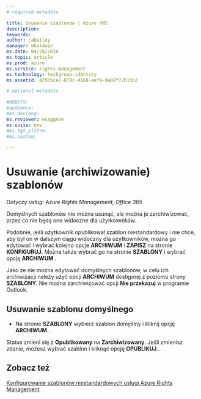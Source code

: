 ```yaml
---
# required metadata

title: Usuwanie szablonów | Azure RMS
description:
keywords:
author: cabailey
manager: mbaldwin
ms.date: 04/28/2016
ms.topic: article
ms.prod: azure
ms.service: rights-management
ms.technology: techgroup-identity
ms.assetid: 42935ce2-879c-4168-aef9-9a88f72b15b2

# optional metadata

#ROBOTS:
#audience:
#ms.devlang:
ms.reviewer: esaggese
ms.suite: ems
#ms.tgt_pltfrm:
#ms.custom:

---
```



# Usuwanie (archiwizowanie) szablonów

*Dotyczy usług: Azure Rights Management, Office 365*

Domyślnych szablonów nie można usunąć, ale można je zarchiwizować, przez co nie będą one widoczne dla użytkowników.

Podobnie, jeśli użytkownik opublikował szablon niestandardowy i nie chce, aby był on w dalszym ciągu widoczny dla użytkowników, można go edytować i wybrać kolejno opcje **ARCHIWUM** i **ZAPISZ** na stronie **KONFIGURUJ**. Można także wybrać go na stronie **SZABLONY** i wybrać opcję **ARCHIWUM**..

Jako że nie można edytować domyślnych szablonów, w celu ich archiwizacji należy użyć opcji **ARCHIWUM** dostępnej z poziomu strony **SZABLONY**. Nie można zarchiwizować opcji **Nie przekazuj** w programie Outlook.

## Usuwanie szablonu domyślnego

-   Na stronie **SZABLONY** wybierz szablon domyślny i kliknij opcję **ARCHIWUM**..

Status zmieni się z **Opublikowany** na **Zarchiwizowany**. Jeśli zmienisz zdanie, możesz wybrać szablon i kliknąć opcję **OPUBLIKUJ**..



## Zobacz też
[Konfigurowanie szablonów niestandardowych usługi Azure Rights Management](configure-custom-templates.md)

<!--HONumber=Apr16_HO4-->


